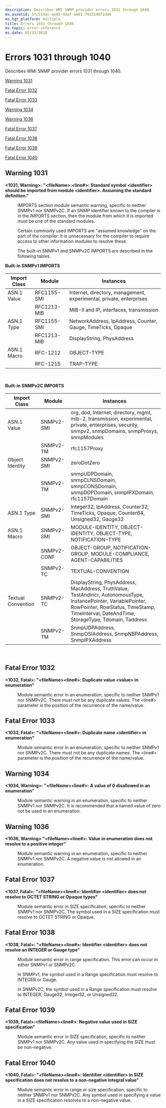 ```yaml
---
description: Describes WMI SNMP provider errors 1031 through 1040.
ms.assetid: 5fc519ac-ae05-4daf-a681-7935190f1d46
ms.tgt_platform: multiple
title: Errors 1031 through 1040
ms.topic: error-reference
ms.date: 05/31/2018
---
```


# Errors 1031 through 1040

Describes WMI SNMP provider errors 1031 through 1040.

[Warning 1031](#warning-1031)

[Fatal Error 1032](#fatal-error-1032)

[Fatal Error 1033](#fatal-error-1033)

[Warning 1034](#warning-1034)

[Warning 1036](#warning-1036)

[Fatal Error 1037](#fatal-error-1037)

[Fatal Error 1038](#fatal-error-1038)

[Fatal Error 1039](#fatal-error-1039)

[Fatal Error 1040](#fatal-error-1040)

## Warning 1031

<dl> <dt>

<span id="_1031__Warning_____fileName___line____Standard_symbol__identifier__should_be_imported_from_module__identifier_._Assuming_the_standard_definition._"></span><span id="_1031__warning_____filename___line____standard_symbol__identifier__should_be_imported_from_module__identifier_._assuming_the_standard_definition._"></span><span id="_1031__WARNING_____FILENAME___LINE____STANDARD_SYMBOL__IDENTIFIER__SHOULD_BE_IMPORTED_FROM_MODULE__IDENTIFIER_._ASSUMING_THE_STANDARD_DEFINITION._"></span>**<1031, Warning>: "&lt;fileName&gt;:<line\#>: Standard symbol &lt;identifier&gt; should be imported from module &lt;identifier&gt;. Assuming the standard definition."**
</dt> <dd>

IMPORTS section module semantic warning, specific to neither SNMPv1 nor SNMPv2C. If an SNMP identifier known to the compiler is in the IMPORTS section, then the module from which it is imported must be one of the standard modules.

Certain commonly used IMPORTS are "assumed knowledge" on the part of the compiler. It is unnecessary for the compiler to require access to other information modules to resolve these.

The built-in SNMPv1 and SNMPv2C IMPORTS are described in the following tables.

</dd> </dl>

**Built-in SNMPv1 IMPORTS**



| Import Class | Module      | Instances                                                           |
|--------------|-------------|---------------------------------------------------------------------|
| ASN.1 Value  | RFC1155-SMI | Internet, directory, management, experimental, private, enterprises |
|              | RFC1213-MIB | MIB-II and IP, interfaces, transmission                             |
| ASN.1 Type   | RFC1155-SMI | NetworkAddress, IpAddress, Counter, Gauge, TimeTicks, Opaque        |
|              | RFC1213-MIB | DisplayString, PhysAddress                                          |
| ASN.1 Macro  | RFC-1212    | OBJECT-TYPE                                                         |
|              | RFC-1215    | TRAP-TYPE                                                           |



 

**Built-in SNMPv2C IMPORTS**



| Import Class       | Module      | Instances                                                                                                                                                                                                      |
|--------------------|-------------|----------------------------------------------------------------------------------------------------------------------------------------------------------------------------------------------------------------|
| ASN.1 Value        | SNMPv2-SMI  | org, dod, Internet, directory, mgmt, mib-2, transmission, experimental, private, enterprises, security, snmpv2, snmpDomains, snmpProxys, snmpModules                                                           |
|                    | SNMPv2-TM   | rfc1157Proxy                                                                                                                                                                                                   |
| Object Identity    | SNMPv2-SMI  | zeroDotZero                                                                                                                                                                                                    |
|                    | SNMPv2-TM   | snmpUDPDomain, snmpCLNSDomain, smnpCONSDomain, snmpDDPDomain, snmpIPXDomain, rfc1157Domain                                                                                                                     |
| ASN.1 Type         | SNMPv2-SMI  | Integer32, IpAddress, Counter32, TimeTicks, Opaque, Counter64, Unsigned32, Gauge32                                                                                                                             |
| ASN.1 Macro        | SNMPv2-SMI  | MODULE-IDENTITY, OBJECT-IDENTITY, OBJECT-TYPE, NOTIFICATION-TYPE                                                                                                                                               |
|                    | SNMPv2-CONF | OBJECT-GROUP, NOTIFICATION-GROUP, MODULE-COMPLIANCE, AGENT-CAPABILITIES                                                                                                                                        |
|                    | SNMPv2-TC   | TEXTUAL-CONVENTION                                                                                                                                                                                             |
| Textual Convention | SNMPv2-TC   | DisplayString, PhysAddress, MacAddress, TruthValue, TestAndIncr, AutonomousType, InstancePointer, VariablePointer, RowPointer, RowStatus, TimeStamp, TimeInterval, DateAndTime, StorageType, Tdomain, Taddress |
|                    | SNMPv2-TM   | SnmpUDPAddress, SnmpOSIAddress, SnmpNBPAddress, SnmpIPXAddress                                                                                                                                                 |



 

## Fatal Error 1032

<dl> <dt>

<span id="_1032__Fatal_____fileName__line____Duplicate_value__value__in_enumeration_"></span><span id="_1032__fatal_____filename__line____duplicate_value__value__in_enumeration_"></span><span id="_1032__FATAL_____FILENAME__LINE____DUPLICATE_VALUE__VALUE__IN_ENUMERATION_"></span>**<1032, Fatal>: "&lt;fileName&gt;<line\#>: Duplicate value &lt;value&gt; in enumeration"**
</dt> <dd>

Module semantic error in an enumeration, specific to neither SNMPv1 nor SNMPv2C. There must not be any duplicate values. The <line\#> parameter is the position of the recurrence of the name/value.

</dd> </dl>

## Fatal Error 1033

<dl> <dt>

<span id="_1033__Fatal_____fileName__line____Duplicate_name__identifier__in_enumeration_"></span><span id="_1033__fatal_____filename__line____duplicate_name__identifier__in_enumeration_"></span><span id="_1033__FATAL_____FILENAME__LINE____DUPLICATE_NAME__IDENTIFIER__IN_ENUMERATION_"></span>**<1033, Fatal>: "&lt;fileName&gt;<line\#>: Duplicate name &lt;identifier&gt; in enumeration"**
</dt> <dd>

Module semantic error in an enumeration, specific to neither SNMPv1 nor SNMPv2C. There must not be any duplicate names. The <line\#> parameter is the position of the recurrence of the name/value.

</dd> </dl>

## Warning 1034

<dl> <dt>

<span id="_1034__Warning_____fileName__line____A_value_of_0_disallowed_in_an_enumeration_"></span><span id="_1034__warning_____filename__line____a_value_of_0_disallowed_in_an_enumeration_"></span><span id="_1034__WARNING_____FILENAME__LINE____A_VALUE_OF_0_DISALLOWED_IN_AN_ENUMERATION_"></span>**<1034, Warning>: "&lt;fileName&gt;<line\#>: A value of 0 disallowed in an enumeration"**
</dt> <dd>

Module semantic warning in an enumeration, specific to neither SNMPv1 nor SNMPv2C. It is recommended that a named value of zero not be used in an enumeration.

</dd> </dl>

## Warning 1036

<dl> <dt>

<span id="_1036__Warning____fileName__line____Value_in_enumeration_does_not_resolve_to_a_positive_integer_"></span><span id="_1036__warning____filename__line____value_in_enumeration_does_not_resolve_to_a_positive_integer_"></span><span id="_1036__WARNING____FILENAME__LINE____VALUE_IN_ENUMERATION_DOES_NOT_RESOLVE_TO_A_POSITIVE_INTEGER_"></span>**<1036, Warning> "&lt;fileName&gt;<line\#>: Value in enumeration does not resolve to a positive integer"**
</dt> <dd>

Module semantic warning in an enumeration, specific to neither SNMPv1 nor SNMPv2C. A negative value is not allowed in an enumeration.

</dd> </dl>

## Fatal Error 1037

<dl> <dt>

<span id="_1037__Fatal_____fileName__line____Identifier__identifier__does_not_resolve_to_OCTET_STRING_or_Opaque_types_"></span><span id="_1037__fatal_____filename__line____identifier__identifier__does_not_resolve_to_octet_string_or_opaque_types_"></span><span id="_1037__FATAL_____FILENAME__LINE____IDENTIFIER__IDENTIFIER__DOES_NOT_RESOLVE_TO_OCTET_STRING_OR_OPAQUE_TYPES_"></span>**<1037, Fatal>: "&lt;fileName&gt;<line\#>: Identifier &lt;identifier&gt; does not resolve to OCTET STRING or Opaque types"**
</dt> <dd>

Module semantic error in SIZE specification, specific to neither SNMPv1 nor SNMPv2C. The symbol used in a SIZE specification must resolve to OCTET STRING or Opaque.

</dd> </dl>

## Fatal Error 1038

<dl> <dt>

<span id="_1038__Fatal_____fileName__line____Identifier__identifier__does_not_resolve_an_INTEGER_or_Gauge_type_"></span><span id="_1038__fatal_____filename__line____identifier__identifier__does_not_resolve_an_integer_or_gauge_type_"></span><span id="_1038__FATAL_____FILENAME__LINE____IDENTIFIER__IDENTIFIER__DOES_NOT_RESOLVE_AN_INTEGER_OR_GAUGE_TYPE_"></span>**<1038, Fatal>: "&lt;fileName&gt;<line\#>: Identifier &lt;identifier&gt; does not resolve an INTEGER or Gauge type"**
</dt> <dd>

Module semantic error in range specification. This error can occur in either SNMPv1 or SNMPv2C.

In SNMPv1, the symbol used in a Range specification must resolve to INTEGER or Gauge.

In SNMPv2C, the symbol used in a Range specification must resolve to INTEGER, Gauge32, Integer32, or Unsigned32.

</dd> </dl>

## Fatal Error 1039

<dl> <dt>

<span id="_1039__Fatal___fileName__line____Negative_value_used_in_SIZE_specification_"></span><span id="_1039__fatal___filename__line____negative_value_used_in_size_specification_"></span><span id="_1039__FATAL___FILENAME__LINE____NEGATIVE_VALUE_USED_IN_SIZE_SPECIFICATION_"></span>**<1039, Fatal>:&lt;fileName&gt;<line\#>: Negative value used in SIZE specification"**
</dt> <dd>

Module semantic error in SIZE specification, specific to neither SNMPv1 nor SNMPv2C. Any value used in specifying the SIZE must be non-negative.

</dd> </dl>

## Fatal Error 1040

<dl> <dt>

<span id="_1040__Fatal_____fileName__line____Identifier__identifier__in_SIZE_specification_does_not_resolve_to_a_non-negative_integral_value_"></span><span id="_1040__fatal_____filename__line____identifier__identifier__in_size_specification_does_not_resolve_to_a_non-negative_integral_value_"></span><span id="_1040__FATAL_____FILENAME__LINE____IDENTIFIER__IDENTIFIER__IN_SIZE_SPECIFICATION_DOES_NOT_RESOLVE_TO_A_NON-NEGATIVE_INTEGRAL_VALUE_"></span>**<1040, Fatal>: "&lt;fileName&gt;<line\#>: Identifier &lt;identifier&gt; in SIZE specification does not resolve to a non-negative integral value"**
</dt> <dd>

Module semantic error in range or size specification, specific to neither SNMPv1 nor SNMPv2C. Any symbol used in specifying a value in a SIZE specification resolves to a non-negative value.

</dd> </dl>

 

 



